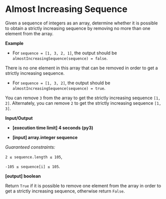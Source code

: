 # Almost Increasing Sequence

Given a sequence of integers as an array, determine whether it is possible to obtain a strictly increasing sequence by 
removing no more than one element from the array.

**Example**

- For ```sequence = [1, 3, 2, 1]```, the output should be ```almostIncreasingSequence(sequence) = false```.

There is no one element in this array that can be removed in order to get a strictly increasing sequence.

- For ```sequence = [1, 3, 2]```, the output should be ```almostIncreasingSequence(sequence) = true```.

You can remove ```3``` from the array to get the strictly increasing sequence ```[1, 2]```. Alternately, 
you can remove ```2``` to get the strictly increasing sequence ```[1, 3]```.

**Input/Output**

- **[execution time limit] 4 seconds (py3)**

- **[input] array.integer sequence**

*Guaranteed constraints:*

```2 ≤ sequence.length ≤ 105```,

```-105 ≤ sequence[i] ≤ 105```.

**[output] boolean**

Return ```True``` if it is possible to remove one element from the array in order to get a strictly increasing sequence, 
otherwise return ```False```.
